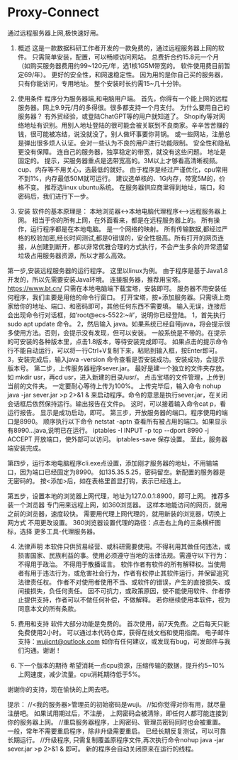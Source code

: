 # Proxy-Connect
通过远程服务器上网,极快速好用。

1. 概述
  这是一款数据科研工作者开发的一款免费的，通过远程服务器上网的软件。 只需简单安装，配置，可以畅顺访问网站。
  总费折合约15.8元一个月（如购买服务器费用约99~120元/年，选1核1G5M带宽的。 软件使用费目前暂定69/年）。 
  更好的安全性，和网速稳定性。 因为用的是你自己买的服务器，只有你能访问，专用地址。
  整个安装时长约需15~几十分钟。 

2. 使用条件
程序分为服务器端,和电脑用户端。
首先，你得有一个能上网的远程服务器。网上9.9元/月的多得很。很多都支持一个月支付。
  为什么要用自己的服务器？ 有外贸经验，或登陆ChatGPT等的用户就知道了。
  Shopify等对网络地址有识别。用别人地址登陆的很可能会被关联到不良商家。辛辛苦苦赚的钱，很可能被冻结，说没就没了。别人做坏事要你背锅。
  或一些网站，注册总是弹出很多烦人认证。会对一些认为不良的用户进行功能限制。
  安全性和隐私更没有保障。
  连自己的服务器，独享稳定的带宽，就没有这些问题。 地址是固定的。
提示，买服务器重点是选带宽高的。3M以上才够看高清晰视频。 cup、内存等不用关心，选最低的就好。 
由于程序是经过严谨优化，cpu常用不到1%，内存最低50M就可运行。 建议选单核的、1G内存，带宽5M的，价格不变。 推荐选linux ubuntu系统。
在服务器供应商里得到地址，端口，和密码后，我们进行下一步。
3. 安装
软件的基本原理是： 本地浏览器<->本地电脑代理程序<-->远程服务器上网。 
相当于你的所有上网，在外面看来，都是在远程服务器上的。 所有操作，运行程序都是在本地电脑。 是一个网络的映射。 所有传输数据,都经过严格的校验加密,经长时间测试,都是0错误的，安全性极高。所有打开的网页连接，从创建到断开，都以非常优雅合理的方式执行，不会产生多余的异常遗留垃圾占用服务器资源，所以才那么高效。

第一步,安装远程服务器的运行程序。 这里以linux为例。
  由于程序是基于Java1.8开发的，所以先需要安装Java环境。
  连接服务器，推荐用宝塔。 https://www.bt.cn/
    只需在本地电脑端下载宝塔，安装即可。 服务器不用安装任何程序，我们主要是用他的命令行窗口。
    打开宝塔，按+添加服务器。只需填上商家给你的地址、端口、和密码即可，其他任何东西不需要填。
      输入无误，连接后会出现命令行对话框，如‘root@ecs-5522:~#’，说明你已经登陆。
  1，首先执行 sudo apt update 命令。
  2，然后输入 java。如果系统已经自带java，将会提示很多使用方法。否则，会提示没有发现，但可以安装。
    一般系统是不带的。在提示的可安装的各种版本里，点击1.8版本，等待安装完成即可。
    如果点击的提示命令行不能自动运行，可以将一行Ctrl+V复制下来，粘贴到输入框，按Enter即可。
  3，安装完成后，输入java -version 命令查看是否安装成功。安装成功，会提示版本号。
第二步，上传服务器程序sever.jar。
  最好是建一个独立的文件夹存放。 如 mkdir usr，再cd usr，进入新建的目录/usr/。
  点击宝塔的文件管理，上传到当前的文件夹。 一定要耐心等待上传为100%。
  上传完毕后，输入命令
   nohup java -jar sever.jar >p 2>&1 & 
     来启动程序。命令的意思是执行sever.jar，在关闭会话框后依然保持运行。输出报告在文件p。
  这时，可以接着输入命令cat p，看运行报告。 显示是成功启动，即可。
第三步，开放服务器的端口。程序使用的端口是8990。
  顺序执行以下命令
  netstat -aptn
    查看所有被占用的端口。如果显示有8990...java,说明已在运行。
  iptables -I INPUT -p tcp --dport 8990 -j ACCEPT
    开放端口，使外部可以访问。
  iptables-save
    保存设置。 至此，服务器端安装完成。
    
第四步，运行本地电脑程序cli.exe点设置，添加刚才服务器的地址，不用输端口，因为端口已经固定为8990。
   如135.35.5.25，密码留空。新配置的服务器是无密码的。 按<添加>后，如在表格里首显打钩，表示已经连上。
   
第五步，设置本地的浏览器上网代理，地址为127.0.0.1:8900，即可上网。
  推荐多装一个浏览器 专门用来远程上网，如360浏览器。 这样本地能访问的网页，就用之前的浏览器，速度较快。
  需要用代理上网代理的，就用新装的浏览器，切换上网方式 不用更改设置。 
  360浏览器设置代理的路径：点击右上角的三条横杆图标，选择 更多工具-代理服务器。
  
4. 法律声明
 本软件只供贸易经营、或科研需要使用。不得利用其做任何违法，或损害国家、民族利益的事。使用必须遵守当地的法律法规。需遵守以下行为：
   不得用于政治。
   不得用于散播谣言。
 软件作者有软件的所有解释权。当使用者有用于违法行为，或危害社会行为，作者有权停止其软件运行，并保留追究法律责任权。
 作者不对使用者使用不当、或软件的错误，产生的直接损失、或间接损失，负任何责任。
 因不可抗力，或政策原因，使不能使用软件、作者停止提供支持，作者可以不做任何补偿，不做解释。
 若你继续使用本软件，视为同意本文的所有条款。
 
5. 费用和支持
 软件大部分功能是免费的。
 首次使用，前7天免费。之后每天只能免费使用2小时。
 可以通过本代码仓库，获得在线文档和使用指南。
 电子邮件支持：wujicnt@outlook.com 如你有任何建议，或发现有bug，可发邮件与我们沟通。谢谢！
 
6. 下一个版本的期待
 希望消耗一点cpu资源，压缩传输的数据，提升约5~10%上网速度，减少流量。cpu消耗期待低于5%。
 
谢谢你的支持，现在愉快的上网去吧。

提示：
//<我的服务器>管理员的初始密码是wuji。 
//如你觉得对你有用，就尽量注册吧。 如果试用期过后，不注册， 上网密码会被清除，即任何人都可能连接到你的服务器上网。 
//重启服务器程序，上网密码、管理员密码同时也会被重置。 一般，常年不需要重启程序，除非升级需要重启。 已经长期反复测试，可以可靠长期运行。 
//升级程序, 只需复制覆盖原程序文件,再次执行命令nohup java -jar sever.jar >p 2>&1 & 即可。 新的程序会自动关闭原来在运行的线程。

